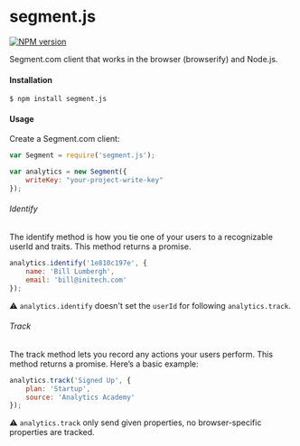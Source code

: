 # segment.js

[![NPM version](https://badge.fury.io/js/segment.js.svg)](http://badge.fury.io/js/segment.js)

Segment.com client that works in the browser (browserify) and Node.js.

#### Installation

```
$ npm install segment.js
```

#### Usage

Create a Segment.com client:

```js
var Segment = require('segment.js');

var analytics = new Segment({
    writeKey: "your-project-write-key"
});
```

###### Identify

The identify method is how you tie one of your users to a recognizable userId and traits. This method returns a promise.

```js
analytics.identify('1e810c197e', {
    name: 'Bill Lumbergh',
    email: 'bill@initech.com'
});
```

:warning: `analytics.identify` doesn't set the `userId` for following `analytics.track`.

###### Track

The track method lets you record any actions your users perform. This method returns a promise. Here’s a basic example:

```js
analytics.track('Signed Up', {
    plan: 'Startup',
    source: 'Analytics Academy'
});
```

:warning: `analytics.track` only send given properties, no browser-specific properties are tracked.


